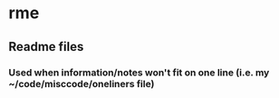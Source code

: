 # rme

## Readme files

### Used when information/notes won't fit on one line (i.e. my ~/code/misccode/oneliners file)
